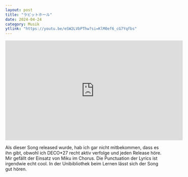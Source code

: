 ```yaml
---
layout: post
title: "ラビットホール"
date: 2024-04-24
category: Musik
ytlink: "https://youtu.be/eSW2LVbPThw?si=KlM0ef6_cG7Yqfbs"
---
```


<iframe width="560" height="315" src="https://www.youtube.com/embed/eSW2LVbPThw?si=gFp65R1nSybyP2y9&amp;controls=0" title="YouTube video player" frameborder="0" allow="accelerometer; autoplay; clipboard-write; encrypted-media; gyroscope; picture-in-picture; web-share" referrerpolicy="strict-origin-when-cross-origin" allowfullscreen></iframe>

Als dieser Song released wurde, hab ich gar nicht mitbekommen, dass es ihn gibt, obwohl ich DECO*27 recht aktiv verfolge
und jeden Release höre. Mir gefällt der Einsatz von Miku im Chorus. Die Punctuation der Lyrics ist irgendwie echt cool.
In der Unibibliothek beim Lernen lässt sich der Song gut hören. 